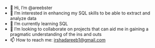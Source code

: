 - 👋 Hi, I’m @areebster
- 👀 I’m interested in enhancing my SQL skills to be able to extract and analyze data 
- 🌱 I’m currently learning SQL
- 💞️ I’m looking to collaborate on projects that can aid me in gaining a pragmatic understanding of the ins and outs 
- 📫 How to reach me: irshadareeb1@gmail.com
